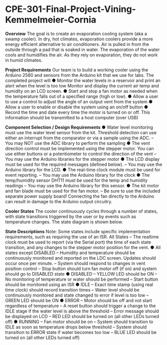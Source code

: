# CPE-301-Final-Project-Vining-Kemmelmeier-Cornia

**Overview**
The goal is to create an evaporation cooling system (aka a swamp cooler). In dry, hot climates,
evaporation coolers provide a more energy efficient alternative to air conditioners. Air is pulled
in from the outside through a pad that is soaked in water. The evaporation of the water cools
and humidifies the air. As they rely on evaporation, they do not work in humid climates.

**Project Requirements**
Our team is to build a working cooler using the Arduino 2560 and sensors from the Arduino kit
that we use for labs.
The completed project will
● Monitor the water levels in a reservoir and print an alert when the level is too low
Monitor and display the current air temp and humidity on an LCD screen.
● Start and stop a fan motor as needed when the temperature falls out of a specified range
(high or low).
● Allow a user to use a control to adjust the angle of an output vent from the system
● Allow a user to enable or disable the system using an on/off button
● Record the time and date every time the motor is turned on or off. This information
should be transmitted to a host computer (over USB)

**Component Selection / Design Requirements**
● Water level monitoring must use the water level sensor from the kit. Threshold
detection can use either an interrupt from the comparator or via a sample using the
ADC.
– You may NOT use the ADC library to perform the sampling
● The vent direction control must be implemented using the stepper motor. You can use
either buttons or a potentiometer to control the direction of the vent
– You may use the Arduino libraries for the stepper motor
● The LCD display must be used for the required messages (defined below).
– You may use the Arduino library for the LCD.
● The real-time clock module must be used for event reporting.
– You may use the Arduino library for the clock
● The temp/humidity sensor DHT11 must be used for the temp and humidity readings
– You may use the Arduino library for this sensor.
● The kit motor and fan blade must be used for the fan motor.
– Be sure to use the included separate power supply board! Connecting the fan directly
to the Arduino can result in damage to the Arduino output circuitry.

**Cooler States**
The cooler continuously cycles through a number of states, with state transitions triggered by
the user or by events such as temperature changes. The state diagram is shown below.

**State Descriptions**
Note: Some states include specific implementation requirements, such as requiring the use of
an ISR.
All States
– The realtime clock must be used to report (via the Serial port) the time of each state
transition, and any changes to the stepper motor position for the vent.
● All states except DISABLED
– Humidity and temperature should be continuously monitored and reported on the
LDC screen. Updates should occur once per minute.
– System should respond to changes in vent position control
– Stop button should turn fan motor off (if on) and system should go to DISABLED state
● DISABLED
– YELLOW LED should be ON
– No monitoring of temperature or water should be performed
– Start button should be monitored using an ISR
● IDLE
– Exact time stamp (using real time clock) should record transition times
– Water level should be continuously monitored and state changed to error if level is too
low – GREEN LED should be ON
● ERROR
– Motor should be off and not start regardless of temperature
– A reset button should trigger a change to the IDLE stage if the water level is above the
threshold
– Error message should be displayed on LCD
– RED LED should be turned on (all other LEDs turned off)
● RUNNING
– Fan motor should be on
– System should transition to IDLE as soon as temperature drops below threshold
– System should transition to ERROR state if water becomes too low
– BLUE LED should be turned on (all other LEDs turned off)
